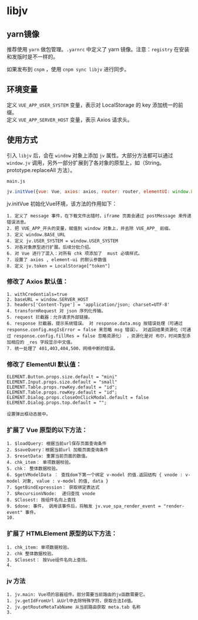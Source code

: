 # libjv

## yarn镜像
推荐使用 `yarn` 做包管理。`.yarnrc` 中定义了 yarn 镜像。注意：`registry` 在安装和发版时是不一样的。

如果发布到 `cnpm` ，使用 `cnpm sync libjv` 进行同步。

## 环境变量

定义 `VUE_APP_USER_SYSTEM` 变量，表示对 LocalStorage 的 key 添加统一的前缀。  
定义 `VUE_APP_SERVER_HOST` 变量，表示 Axios 请求头。

## 使用方式
引入 `libjv` 后，会在 `window` 对象上添加 `jv` 属性。大部分方法都可以通过 `window.jv` 调用，另外一部分扩展到了各对象的原型上，如（String。prototype.replaceAll 方法）。

`main.js` 
```js 
jv.initVue({vue: Vue, axios: axios, router: router, elementUI: window.ELEMENT});
```

jv.initVue 初始化Vue环境，该方法的作用如下：

    1. 定义了 message 事件，在下载文件出错时，iframe 页面会通过 postMessage 来传递错误消息。
    2. 把 VUE_APP_开头的变量，赋值到 window 对象上，并去除 VUE_APP_ 前缀。
    3. 定义 window.BASE_URL
    4. 定义 jv.USER_SYSTEM = window.USER_SYSTEM
    5. 对各对象原型进行扩展。后续分批介绍。
    6. 对 Vue 进行了混入：对所有 chk 项添加了  must 必填样式。
    7. 设置了 axios , element-ui 的默认参数值 
    8. 定义 jv.token = LocalStorage["token"]

### 修改了 Axios 默认值：
    
    1. withCredentials=true
    2. baseURL = window.SERVER_HOST
    3. headers['Content-Type'] = 'application/json; charset=UTF-8'
    4. transformRequest 对 json 序列化传输。
    5. request 拦截器：允许请求外部链接。
    6. response 拦截器，提示系统错误。 对 response.data.msg 按错误处理（可通过 response.config.msgIsError = false 来忽略 msg 错误）。 对返回结果资源化（可通过 response.config.fillRes = false 忽略资源化） ，资源化是对 布尔，时间类型添加相应的 _res 字段显示中文值。 
    7. 统一处理了 401,403,404,500，网络中断的错误。

### 修改了 ElementUI 默认值：

    ELEMENT.Button.props.size.default = "mini"
    ELEMENT.Input.props.size.default = "small"
    ELEMENT.Table.props.rowKey.default = "id";
    ELEMENT.Table.props.rowKey.default = "id";
    ELEMENT.Dialog.props.closeOnClickModal.default = false
    ELEMENT.Dialog.props.top.default = "";

    设置弹出框动态居中。

### 扩展了 Vue 原型的以下方法：
 
    1. $loadQuery: 根据当前url保存页面查询条件
    2. $saveQuery：根据当前url 加载页面查询条件 
    3. $resetData: 重置当前页面的数值。
    4. chk_item： 单项数据校验。
    5. chk： 整体数据校验。
    6. $getVModelData ： 查找dom下第一个绑定 v-model 的值.返回结构 { vnode : v-model 对象, value : v-model 的值, data }
    7. $getBindExpression： 获取绑定表达式
    7. $RecursionVNode:  递归查找 vnode
    8. $Closest: 按组件名向上查找
    9. $done: 事件， 调用该事件后，将触发 jv.vue_spa_render_event = "render-event" 事件。
    10. 
 

### 扩展了 HTMLElement 原型的以下方法：

    1. chk_item: 单项数据校验。
    2. chk 整体数据校验。
    3. $Closest： 按Vue组件名向上查找。
    4. 

### jv 方法

    1. jv.main: Vue项的容器组件。部分需要当前路由的jv函数需要它。
    1. jv.getIdFromUrl 从Url中去除特殊字符，获取合法Id值。
    2. jv.getRouteMetaTabName 从当前路由获取 meta.tab 名称
    3. 

